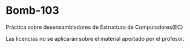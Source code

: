 # Bomb-103
Práctica sobre desensambladores de Estructura de Computadores(EC)

Las licencias no se aplicarán sobre el material aportado por el profesor.

